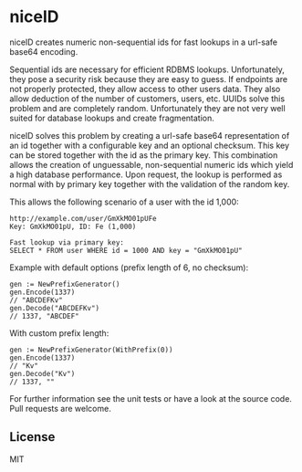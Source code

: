# niceID
niceID creates numeric non-sequential ids for fast lookups in a url-safe base64 
encoding.

Sequential ids are necessary for efficient RDBMS lookups. Unfortunately, they 
pose a security risk because they are easy to guess. If endpoints are not
properly protected, they allow access to other users data.
They also allow deduction of the number of customers, users, etc. UUIDs solve
this problem and are completely random. Unfortunately they are not very well 
suited for database lookups and create fragmentation.

niceID solves this problem by creating a url-safe base64 representation of an id together
with a configurable key and an optional checksum. This key can be stored together with
the id as the primary key. This combination allows the creation of unguessable,
non-sequential numeric ids which yield a high database performance. Upon request,
the lookup is performed as normal with by primary key together with the validation
of the random key.

This allows the following scenario of a user with the id 1,000:
```
http://example.com/user/GmXkMO01pUFe
Key: GmXkMO01pU, ID: Fe (1,000)

Fast lookup via primary key:
SELECT * FROM user WHERE id = 1000 AND key = "GmXkMO01pU"
```

Example with default options (prefix length of 6, no checksum):
```
gen := NewPrefixGenerator()
gen.Encode(1337)
// "ABCDEFKv"
gen.Decode("ABCDEFKv")
// 1337, "ABCDEF"
```

With custom prefix length:
```
gen := NewPrefixGenerator(WithPrefix(0))
gen.Encode(1337)
// "Kv"
gen.Decode("Kv")
// 1337, ""
```

For further information see the unit tests or have a look at the source code. 
Pull requests are welcome.

## License
MIT